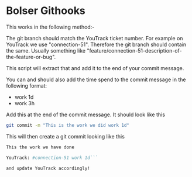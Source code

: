 # Bolser Githooks

This works in the following method:-

The git branch should match the YouTrack ticket number. For example on YouTrack we use "connection-51". Therefore the git branch should contain the same. Usually something like "feature/connection-51-description-of-the-feature-or-bug".

This script will extract that and add it to the end of your commit message.

You can and should also add the time spend to the commit message in the following format:

* work 1d
* work 3h

Add this at the end of the commit message. It should look like this

```bash
git commit -m "This is the work we did work 1d"
```

This will then create a git commit looking like this

```bash
This the work we have done

YouTrack: #connection-51 work 1d```

and update YouTrack accordingly!
